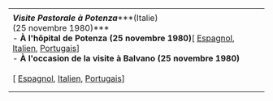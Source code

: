 |     |
| --- |
|  |
| ***Visite Pastorale à Potenza******(Italie)***<br>***(25 novembre 1980)***<br>- **À l'hôpital de Potenza (25 novembre 1980)**[ [Espagnol](/content/john-paul-ii/es/speeches/1980/november/documents/hf_jp_ii_spe_19801125_ospedale-potenza.html), [Italien](/content/john-paul-ii/it/speeches/1980/november/documents/hf_jp_ii_spe_19801125_ospedale-potenza.html), [Portugais](/content/john-paul-ii/pt/speeches/1980/november/documents/hf_jp_ii_spe_19801125_ospedale-potenza.html)]<br>- **À l'occasion de la visite à Balvano (25 novembre 1980)**<br>  <br>  [ [Espagnol](/content/john-paul-ii/es/speeches/1980/november/documents/hf_jp_ii_spe_19801125_balvano.html), [Italien](/content/john-paul-ii/it/speeches/1980/november/documents/hf_jp_ii_spe_19801125_balvano.html), [Portugais](/content/john-paul-ii/pt/speeches/1980/november/documents/hf_jp_ii_spe_19801125_balvano.html)] |
|  |
|  |